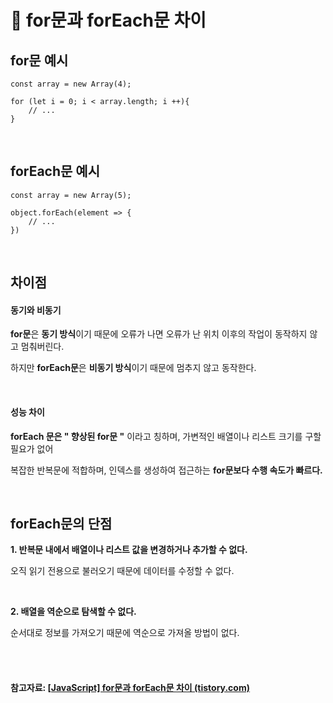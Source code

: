 # 🏃 for문과 forEach문 차이

## **for문 예시**

```
const array = new Array(4);

for (let i = 0; i < array.length; i ++){
	// ...
}
```

<br>

## **forEach문 예시**

```
const array = new Array(5);

object.forEach(element => {
	// ...
})
```

<br>

## **차이점** 

#### **동기와 비동기** 

**for문**은 **동기 방식**이기 때문에 오류가 나면 오류가 난 위치 이후의 작업이 동작하지 않고 멈춰버린다. 

하지만 **forEach문**은 **비동기 방식**이기 때문에 멈추지 않고 동작한다. 

 <br>

#### **성능 차이**

**forEach 문은 " 향상된 for문 "** 이라고 칭하며, 가변적인 배열이나 리스트 크기를 구할 필요가 없어 

복잡한 반복문에 적합하며, 인덱스를 생성하여 접근하는 **for문보다 수행 속도가 빠르다.** 

 <br>

## **forEach문의 단점**

**1. 반복문 내에서 배열이나 리스트 값을 변경하거나 추가할 수 없다.** 

오직 읽기 전용으로 불러오기 때문에 데이터를 수정할 수 없다. 

 <br>

**2. 배열을 역순으로 탐색할 수 없다.** 

순서대로 정보를 가져오기 때문에 역순으로 가져올 방법이 없다. 

<br>

<br>

#### 참고자료: [[JavaScript\] for문과 forEach문 차이 (tistory.com)](https://bum-developer.tistory.com/entry/JavaScript-for문과-forEach문-차이)

<br>